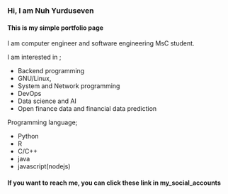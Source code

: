 ### Hi, I am Nuh Yurduseven

#### This is my simple portfolio page 

I am computer engineer and software engineering MsC student.

I am interested in ;

- Backend programming
- GNU/Linux, 
- System and Network programming
- DevOps
- Data science and AI
- Open finance data and financial data prediction 

Programming language;

- Python
- R
- C/C++
- java
- javascript(nodejs)

#### If you want to reach me, you can click these link in my_social_accounts
